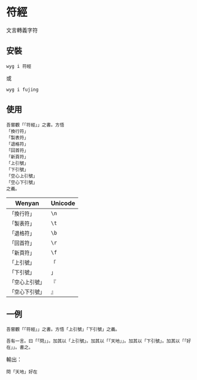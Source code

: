# 符經
文言轉義字符

## 安裝
```
wyg i 符經
```
或
```
wyg i fujing
```

## 使用
```
吾嘗觀「「符經」」之書。方悟
「換行符」
「製表符」
「退格符」
「回首符」
「新頁符」
「上引號」
「下引號」
「空心上引號」
「空心下引號」
之義。
```
| Wenyan | Unicode |
| ----- | ----- |
| `「換行符」` | `\n` |
| `「製表符」` | `\t` |
| `「退格符」` | `\b` |
| `「回首符」` | `\r` |
| `「新頁符」` | `\f` |
| `「上引號」` | `「` |
| `「下引號」` | `」` |
| `「空心上引號」` | `『` |
| `「空心下引號」` | `』` |

## 一例
```
吾嘗觀「「符經」」之書。方悟「上引號」「下引號」之義。

吾有一言。曰「「問」」。加其以「上引號」。加其以「「天地」」。加其以「下引號」。加其以「「好在」」。書之。
```
輸出：
```
問「天地」好在

```
